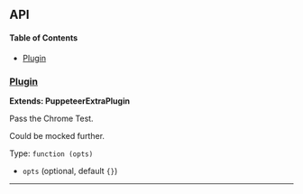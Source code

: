 ## API

<!-- Generated by documentation.js. Update this documentation by updating the source code. -->

#### Table of Contents

-   [Plugin](#plugin)

### [Plugin](https://github.com/berstend/puppeteer-extra/blob/39bb3948016ab4afc7e6f31459828035c8e8c65c/packages/puppeteer-extra-plugin-stealth/evasions/chrome.runtime/index.js#L10-L22)

**Extends: PuppeteerExtraPlugin**

Pass the Chrome Test.

Could be mocked further.

Type: `function (opts)`

-   `opts`   (optional, default `{}`)

* * *

